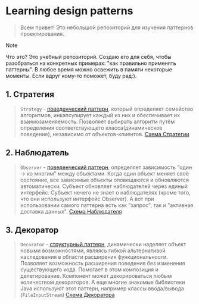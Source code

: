 # Learning design patterns

> Всем привет! Это небольшой репозиторий для изучения паттернов проектирования. 
> 

> [!NOTE]
> Что это? Это учебный репозиторий. Создаю его для себя, чтобы разобраться на конкретных примерах: "как правильно
> применять паттерны". В любое время можно освежить в памяти некоторые моменты. Если вдруг кому-то поможет, буду рад:).
> 

## 1. Стратегия

> `Strategy` - [поведенческий паттерн](https://github.com/Jon7even/learning-design-patterns/tree/main/strategy), 
> который определяет семейство алгоритмов, инкапсулирует каждый из них и обеспечивает их взаимозаменяемость. 
> Позволяет выбирать алгоритм путём определения соответствующего класса(динамическое поведение), 
> независимо от объектов-клиентов. 
> [Схема Стратегии](https://github.com/Jon7even/learning-design-patterns/tree/main/strategy/strategy.jpg)
>
>


## 2. Наблюдатель

> `Observer` - [поведенческий паттерн](https://github.com/Jon7even/learning-design-patterns/tree/main/observer),
> определяет зависимость "один -> ко многим" между объектами. Когда один объект меняет своё состояние, все 
> зависимые объекты оповещаются и обновляются автоматически. Субъект обновляет наблюдателей через единый интерфейс.
> Субъект нечего не знает о наблюдателях (кроме того, что они используют интерфейс Observer). А вот при использовании
> самого паттерна есть как "запрос", так и "активная доставка данных".
> [Схема Наблюдателя](https://github.com/Jon7even/learning-design-patterns/tree/main/observer/observer.jpg)
>
>


## 3. Декоратор

> `Decorator` - [структурный паттерн](https://github.com/Jon7even/learning-design-patterns/tree/main/decorator),
> динамически наделяет объект новыми возможностями, являясь гибкой альтернативой наследования в области
> расширения функциональности. Позволяет возможность расширения поведения без изменения существующего кода. Помогает 
> в этом композиция и делегирование. Компонент может декорироваться любым количеством декораторов. А еще многие
> знакомые библиотеки Java используют этот паттерн, например классы ввода/вывода (`FileInputStream`)
> [Схема Декоратора](https://github.com/Jon7even/learning-design-patterns/tree/main/decorator/decorator.jpg)
>
>